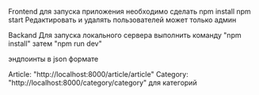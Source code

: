 Frontend
для запуска приложения необходимо сделать npm install npm start
Редактировать и удалять пользователей может только админ

Backand
Для запуска локального сервера  выполнить команду "npm install" затем "npm run dev"

эндпоинты в json формате

Article:  "http://localhost:8000/article/article" 
 Category: "http://localhost:8000/category/category" для категорий